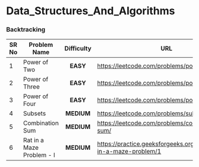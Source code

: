 # Data_Structures_And_Algorithms

### Backtracking

| SR No | Problem Name              | Difficulty | URL                                      |
| ----- | ------------------------- | :--------: | ---------------------------------------- |
| 1     | Power of Two              |  **EASY**  | https://leetcode.com/problems/power-of-two/ |
| 2     | Power of Three            |  **EASY**  | https://leetcode.com/problems/power-of-three/ |
| 3     | Power of Four             |  **EASY**  | https://leetcode.com/problems/power-of-four/ |
| 4     | Subsets                   | **MEDIUM** | https://leetcode.com/problems/subsets/   |
| 5     | Combination Sum           | **MEDIUM** | https://leetcode.com/problems/combination-sum/ |
| 6     | Rat in a Maze Problem - I | **MEDIUM** | https://practice.geeksforgeeks.org/problems/rat-in-a-maze-problem/1 |

